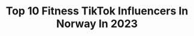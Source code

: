 ---
title: Top 10 Fitness TikTok Influencers In Norway In 2023
description: >-
  Find top fitness TikTok influencers in Norway in 2023. Most popular hashtags: #fyp #foryou #fitness #foryoupage.
platform: TikTok
hits: 12
text_top: Discover the best TikTok profiles on inBeat.
text_bottom: Our platform aggregates 12 TikTok influencers like this in Norway for you to pitch.
profiles:
  - username: "arielandreassen"
    fullname: >-
      Ariel Andreassen
    bio: >-
      Fitness and food<33 IG: arielandreassen Famme discount: Arielandreassen-20 💛
    location: "Norway"
    followers: 114400
    engagement: 596
    commentsToLikes: 0.015492
    id: ck8vusq9zjxl70j78t547igcq
    verified: false
    hashtags: "#gymtok, #stitch, #fitness, #gymgirls"
  - username: "shinwarisal"
    fullname: >-
      Gymlover
    bio: >-
      ❤️🏋️❤️ Inst:@salmanprincee Dm:5k
    location: "Norway"
    followers: 406500
    engagement: 386
    commentsToLikes: 0.001131
    id: cka0g3vhd2h6c0i78rznjzhv5
    verified: false
    hashtags: "#foryoupage, #gym, #youtube, #fyf"
  - username: "h.w.n.w"
    fullname: >-
      Mulli
    bio: >-
      Remember that someone loves you😄 not me, but someone❤ 👻Mavenxi
    location: "Norway"
    followers: 21000
    engagement: 693
    commentsToLikes: 0.124165
    id: ckce62l1pkdce0j23q9ox5rzg
    verified: false
    hashtags: "#popsmoke, #stitch, #socialist, #duet"
  - username: "l.a.babi"
    fullname: >-
      L .A. babi
    bio: >-
      
    location: "Norway"
    followers: 3757
    engagement: 252
    commentsToLikes: 0.079716
    id: ckcdtiohudwdx0j23gnhbuu86
    verified: false
    hashtags: "#afghanitiktok, #fit, #oslo, #afgboy"
  - username: "baby5lack"
    fullname: >-
      Baby Bl∆ck ☥
    bio: >-
      BABY BL∆CK ☥ Lightskin mixed race🇺🇸🇸🇱 20 something♐️ ⛩ 🌍Bay Area/LA📍Norway
    location: "Norway"
    followers: 9028
    engagement: 435
    commentsToLikes: 0.056862
    id: ck9gmuop6u2px0j78n0qsr4xs
    verified: false
    hashtags: "#oslo, #4u, #foryoupage, #xmas"
  - username: "5unn7"
    fullname: >-
      Sunny
    bio: >-
      Unoriginal original 🤷🏼‍♀️ 23 year old Norwegian 🇳🇴🌹🏳️‍🌈
    location: "Norway"
    followers: 4230
    engagement: 752
    commentsToLikes: 0.038996
    id: ckc921y0nsdqy0j23vnhy8twz
    verified: false
    hashtags: "#foryou, #foryoupage, #norway, #fyp"
  - username: "jockolife"
    fullname: >-
      Jocko
    bio: >-
      👻jockertherocker 📷jockolife
    location: "Norway"
    followers: 12700
    engagement: 713
    commentsToLikes: 0.008746
    id: cka0xllhv7o7u0i78ropvgmc8
    verified: false
    hashtags: "#elever, #foryou, #fyp, #tiktokfriday"
  - username: "brandhaug"
    fullname: >-
      Raymond Brandhaug
    bio: >-
      IG: raymond.brandhaug 🇳🇴 Just for fuun
    location: "Norway"
    followers: 21100
    engagement: 366
    commentsToLikes: 0.040232
    id: ckbfh5mlccf280j23b2xq2235
    verified: false
    hashtags: "#xyzbca, #4u, #staffordshirebullterrier, #mountain"
  - username: "boxingmindset"
    fullname: >-
      BoxingMindset
    bio: >-
      BOXING & MMA CLIPS💥🥊 IG and YouTube⬆️ Dm Me ON IG for Credit/Advertisement📩
    location: "Norway"
    followers: 52000
    engagement: 1141
    commentsToLikes: 0.012843
    id: cka66zdt4iyyb0i785vnwxkcw
    verified: false
    hashtags: "#uppercut, #sports, #bodyshot, #boxingmindset"
  - username: "humortoget_"
    fullname: >-
      humortoget_
    bio: >-
      Lager alle memes selv Følg for mer 📩 humortoget@outlook.com
    location: "Norway"
    followers: 9698
    engagement: 476
    commentsToLikes: 0.031958
    id: cka7oka6e2z2i0i783me5tmrk
    verified: false
    hashtags: "#mittnorge, #17mai, #meme, #covid19"
---